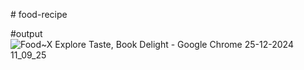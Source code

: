 #   f o o d - r e c i p e 

 


#output
![Food~X Explore Taste, Book Delight - Google Chrome 25-12-2024 11_09_25](https://github.com/user-attachments/assets/89a562eb-c575-4c76-b8e3-999c9962f73f)


 
